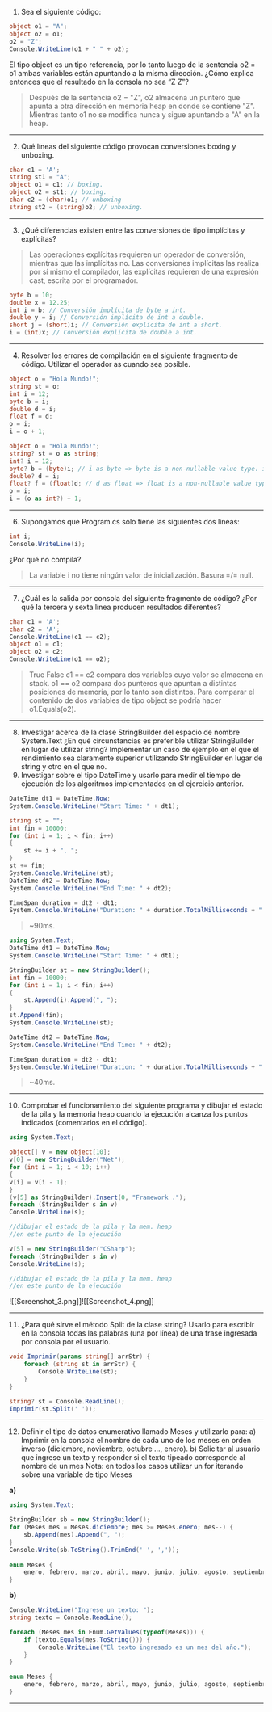 1) Sea el siguiente código:
```C#
object o1 = "A";
object o2 = o1;
o2 = "Z";
Console.WriteLine(o1 + " " + o2);
```

El tipo object es un tipo referencia, por lo tanto luego de la sentencia o2 = o1 ambas variables están apuntando a la misma dirección. ¿Cómo explica entonces que el resultado en la consola no sea “Z Z”?
> Después de la sentencia o2 = "Z", o2 almacena un puntero que apunta a otra dirección en memoria heap en donde se contiene "Z". Mientras tanto o1 no se modifica nunca y sigue apuntando a "A" en la heap.
---
2) Qué líneas del siguiente código provocan conversiones boxing y unboxing.
```C#
char c1 = 'A'; 
string st1 = "A";
object o1 = c1; // boxing.
object o2 = st1; // boxing.
char c2 = (char)o1; // unboxing
string st2 = (string)o2; // unboxing.
```
---
3) ¿Qué diferencias existen entre las conversiones de tipo implícitas y explícitas?
> Las operaciones explícitas requieren un operador de conversión, mientras que las implícitas no. Las conversiones implícitas las realiza por sí mismo el compilador, las explícitas requieren de una expresión cast, escrita por el programador.
```C#
byte b = 10;
double x = 12.25;
int i = b; // Conversión implícita de byte a int.
double y = i; // Conversión implícita de int a double.
short j = (short)i; // Conversión explícita de int a short.
i = (int)x; // Conversión explícita de double a int.
```
---
4) Resolver los errores de compilación en el siguiente fragmento de código. Utilizar el operador as cuando sea posible.
```C#
object o = "Hola Mundo!";
string st = o;
int i = 12;
byte b = i;
double d = i;
float f = d;
o = i;
i = o + 1;
```
```C#
object o = "Hola Mundo!";
string? st = o as string;
int? i = 12;
byte? b = (byte)i; // i as byte => byte is a non-nullable value type. i as byte? => the result of the expression is always null.
double? d = i;
float? f = (float)d; // d as float => float is a non-nullable value type. d as float? => the result of the expression is always null.
o = i;
i = (o as int?) + 1;
```
---
6) Supongamos que Program.cs sólo tiene las siguientes dos líneas:
```C#
int i;
Console.WriteLine(i);
```
¿Por qué no compila?
> La variable i no tiene ningún valor de inicialización. Basura =/= null.
---
7) ¿Cuál es la salida por consola del siguiente fragmento de código? ¿Por qué la tercera y sexta línea producen resultados diferentes?
```C#
char c1 = 'A';
char c2 = 'A';
Console.WriteLine(c1 == c2);
object o1 = c1;
object o2 = c2;
Console.WriteLine(o1 == o2);
```
> True
> False
> c1 == c2 compara dos variables cuyo valor se almacena en stack. o1 == o2 compara dos punteros que apuntan a distintas posiciones de memoria, por lo tanto son distintos. Para comparar el contenido de dos variables de tipo object se podría hacer o1.Equals(o2).
---
8) Investigar acerca de la clase StringBuilder del espacio de nombre System.Text ¿En qué circunstancias es preferible utilizar StringBuilder en lugar de utilizar string? Implementar un caso de ejemplo en el que el rendimiento sea claramente superior utilizando StringBuilder en lugar de string y otro en el que no.
9) Investigar sobre el tipo DateTime y usarlo para medir el tiempo de ejecución de los algoritmos implementados en el ejercicio anterior.
```C#
DateTime dt1 = DateTime.Now;
System.Console.WriteLine("Start Time: " + dt1);

string st = "";
int fin = 10000;
for (int i = 1; i < fin; i++)
{
    st += i + ", ";
}
st += fin;
System.Console.WriteLine(st);
DateTime dt2 = DateTime.Now;
System.Console.WriteLine("End Time: " + dt2);

TimeSpan duration = dt2 - dt1;
System.Console.WriteLine("Duration: " + duration.TotalMilliseconds + " ms");
```
> ~90ms.
```C#
using System.Text;
DateTime dt1 = DateTime.Now;
System.Console.WriteLine("Start Time: " + dt1);

StringBuilder st = new StringBuilder();
int fin = 10000;
for (int i = 1; i < fin; i++)
{
    st.Append(i).Append(", ");
}
st.Append(fin);
System.Console.WriteLine(st);

DateTime dt2 = DateTime.Now;
System.Console.WriteLine("End Time: " + dt2);

TimeSpan duration = dt2 - dt1;
System.Console.WriteLine("Duration: " + duration.TotalMilliseconds + " ms");
```
> ~40ms.
---
10) Comprobar el funcionamiento del siguiente programa y dibujar el estado de la pila y la memoria heap cuando la ejecución alcanza los puntos indicados (comentarios en el código).
```C#
using System.Text;

object[] v = new object[10];
v[0] = new StringBuilder("Net");
for (int i = 1; i < 10; i++)
{
v[i] = v[i - 1];
}
(v[5] as StringBuilder).Insert(0, "Framework .");
foreach (StringBuilder s in v)
Console.WriteLine(s);

//dibujar el estado de la pila y la mem. heap
//en este punto de la ejecución

v[5] = new StringBuilder("CSharp");
foreach (StringBuilder s in v)
Console.WriteLine(s);

//dibujar el estado de la pila y la mem. heap
//en este punto de la ejecución
```
![[Screenshot_3.png]]![[Screenshot_4.png]]

---
11) ¿Para qué sirve el método Split de la clase string? Usarlo para escribir en la consola todas las palabras (una por línea) de una frase ingresada por consola por el usuario.
```C#
void Imprimir(params string[] arrStr) {
    foreach (string st in arrStr) {
        Console.WriteLine(st);
    }
}

string? st = Console.ReadLine();
Imprimir(st.Split(' '));
```
---
12) Definir el tipo de datos enumerativo llamado Meses y utilizarlo para:
a) Imprimir en la consola el nombre de cada uno de los meses en orden inverso (diciembre, noviembre, octubre ..., enero).
b) Solicitar al usuario que ingrese un texto y responder si el texto tipeado corresponde al nombre de un mes
Nota: en todos los casos utilizar un for iterando sobre una variable de tipo Meses

**a)**
```C#
using System.Text;

StringBuilder sb = new StringBuilder();
for (Meses mes = Meses.diciembre; mes >= Meses.enero; mes--) {
    sb.Append(mes).Append(", ");
}
Console.Write(sb.ToString().TrimEnd(' ', ','));
    
enum Meses {
    enero, febrero, marzo, abril, mayo, junio, julio, agosto, septiembre, octubre, noviembre, diciembre
}
```

**b)**
```C#
Console.WriteLine("Ingrese un texto: ");
string texto = Console.ReadLine();

foreach (Meses mes in Enum.GetValues(typeof(Meses))) {
    if (texto.Equals(mes.ToString())) {
        Console.WriteLine("El texto ingresado es un mes del año.");
    }
}

enum Meses {
    enero, febrero, marzo, abril, mayo, junio, julio, agosto, septiembre, octubre, noviembre, diciembre
}
```
---

